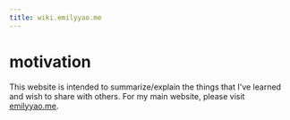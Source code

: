```yaml
---
title: wiki.emilyyao.me
---
```


# motivation
This website is intended to summarize/explain the things that I've learned and wish to share with others. For my main website, please visit [emilyyao.me](https://emilyyao.me).

<!-- # topics
- [Multivariable Calculus](/multivar-calc)
- [Linear Algebra](/linear-algebra)
- [Basics in Machine Learning](/machine-learning)

# contribution (WIP) -->

